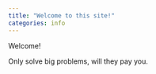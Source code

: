 ```yaml
---
title: "Welcome to this site!"
categories: info
---
```


Welcome!

Only solve big problems, will they pay you.
